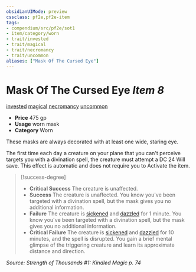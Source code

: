 ```yaml
---
obsidianUIMode: preview
cssclass: pf2e,pf2e-item
tags:
- compendium/src/pf2e/sot1
- item/category/worn
- trait/invested
- trait/magical
- trait/necromancy
- trait/uncommon
aliases: ["Mask Of The Cursed Eye"]
---
```

# Mask Of The Cursed Eye *Item 8*  
[invested](../../../Rules/traits/invested.md)  [magical](../../../Rules/traits/magical.md)  [necromancy](../../../Rules/traits/necromancy.md)  [uncommon](../../../Rules/traits/uncommon.md)  

- **Price** 475 gp
- **Usage** worn mask
- **Category** Worn

These masks are always decorated with at least one wide, staring eye.

The first time each day a creature on your plane that you can't perceive targets you with a divination spell, the creature must attempt a DC 24 Will save. This effect is automatic and does not require you to Activate the item.

> [!success-degree] 
> - **Critical Success** The creature is unaffected.
> - **Success** The creature is unaffected. You know you've been targeted with a divination spell, but the mask gives you no additional information.
> - **Failure** The creature is [sickened](../../../Rules/conditions.md#Sickened) and [dazzled](../../../Rules/conditions.md#Dazzled) for 1 minute. You know you've been targeted with a divination spell, but the mask gives you no additional information.
> - **Critical Failure** The creature is [sickened](../../../Rules/conditions.md#Sickened) and [dazzled](../../../Rules/conditions.md#Dazzled) for 10 minutes, and the spell is disrupted. You gain a brief mental glimpse of the triggering creature and learn its approximate distance and direction.

*Source: Strength of Thousands #1: Kindled Magic p. 74*